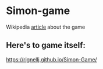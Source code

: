 # Simon-game
Wikipedia [article](https://en.wikipedia.org/wiki/Simon_(game)) about the game
## Here's to game itself:
https://rignellj.github.io/Simon-Game/
